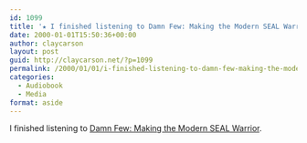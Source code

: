 ```yaml
---
id: 1099
title: '★ I finished listening to Damn Few: Making the Modern SEAL Warrior'
date: 2000-01-01T15:50:36+00:00
author: claycarson
layout: post
guid: http://claycarson.net/?p=1099
permalink: /2000/01/01/i-finished-listening-to-damn-few-making-the-modern-seal-warrior/
categories:
  - Audiobook
  - Media
format: aside
---
```

I finished listening to [Damn Few: Making the Modern SEAL Warrior](http://amazon.com/exec/obidos/ASIN/1401324797/claycarson0c-20).